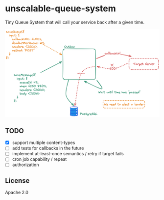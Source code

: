 # unscalable-queue-system

Tiny Queue System that will call your service back
after a given time.

![Architecture](./architecture.png)

## TODO

* [x] support multiple content-types
* [ ] add tests for callbacks in the future
* [ ] implement at-least-once semantics / retry if target fails
* [ ] cron job capability / repeat
* [ ] authorization

## License

Apache 2.0
